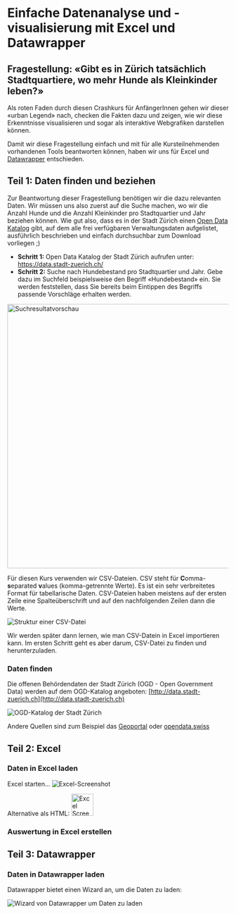 Einfache Datenanalyse und -visualisierung mit Excel und Datawrapper
==============================================

## Fragestellung: «Gibt es in Zürich tatsächlich Stadtquartiere, wo mehr Hunde als Kleinkinder leben?»
Als roten Faden durch diesen Crashkurs für AnfängerInnen gehen wir dieser «urban Legend» nach, checken die Fakten dazu und zeigen, wie wir diese Erkenntnisse visualisieren und sogar als interaktive Webgrafiken darstellen können.

Damit wir diese Fragestellung einfach und mit für alle Kursteilnehmenden vorhandenen Tools beantworten können, haben wir uns für Excel und [Datawrapper](https://www.datawrapper.de/) entschieden. 

## Teil 1: Daten finden und beziehen
Zur Beantwortung dieser Fragestellung benötigen wir die dazu relevanten Daten. Wir müssen uns also zuerst auf die Suche machen, wo wir die Anzahl Hunde und die Anzahl Kleinkinder pro Stadtquartier und Jahr beziehen können. Wie gut also, dass es in der Stadt Zürich einen [Open Data Katalog](https://data.stadt-zuerich.ch/) gibt, auf dem alle frei verfügbaren Verwaltungsdaten aufgelistet, ausführlich beschrieben und einfach durchsuchbar zum Download vorliegen ;)

- **Schritt 1:** Open Data Katalog der Stadt Zürich aufrufen unter: https://data.stadt-zuerich.ch/ 
- **Schritt 2:** Suche nach Hundebestand pro Stadtquartier und Jahr. Gebe dazu im Suchfeld beispielsweise den Begriff «Hundebestand» ein. Sie werden feststellen, dass Sie bereits beim Eintippen des Begriffs passende Vorschläge erhalten werden.  
<img src="https://user-images.githubusercontent.com/2479732/103919704-a4bb5880-5110-11eb-9bb5-a26313e01f7f.png" alt="Suchresultatvorschau" width="600"/>




Für diesen Kurs verwenden wir CSV-Dateien.
CSV steht für **C**omma-**s**eparated **v**alues (komma-getrennte Werte).
Es ist ein sehr verbreitetes Format für tabellarische Daten.
CSV-Dateien haben meistens auf der ersten Zeile eine Spalteüberschrift und auf den nachfolgenden Zeilen dann die Werte.

![Struktur einer CSV-Datei](https://user-images.githubusercontent.com/538415/102370847-d6cc1580-3fbd-11eb-978c-ed6bbf146606.png)


Wir werden später dann lernen, wie man CSV-Datein in Excel importieren kann.
Im ersten Schritt geht es aber darum, CSV-Datei zu finden und herunterzuladen.

### Daten finden

Die offenen Behördendaten der Stadt Zürich (OGD - Open Government Data) werden auf dem OGD-Katalog angeboten: [http://data.stadt-zuerich.ch](http://data.stadt-zuerich.ch)

![OGD-Katalog der Stadt Zürich](https://user-images.githubusercontent.com/538415/102369942-cff0d300-3fbc-11eb-86f1-83264cdee019.png)

Andere Quellen sind zum Beispiel das [Geoportal](https://www.stadt-zuerich.ch/geodaten/) oder [opendata.swiss](https://opendata.swiss)


## Teil 2: Excel

### Daten in Excel laden

Excel starten...
![Excel-Screenshot](https://user-images.githubusercontent.com/538415/103784534-5c316b80-503a-11eb-94d7-bf8a04fcc4c2.png)

Alternative als HTML: <img src="https://user-images.githubusercontent.com/538415/103784534-5c316b80-503a-11eb-94d7-bf8a04fcc4c2.png" alt="Excel Screenshot" width="50"/>


### Auswertung in Excel erstellen

## Teil 3: Datawrapper

### Daten in Datawrapper laden

Datawrapper bietet einen Wizard an, um die Daten zu laden:

![Wizard von Datawrapper um Daten zu laden](https://user-images.githubusercontent.com/538415/102371585-9e790700-3fbe-11eb-966d-58f22547fd1c.png)
